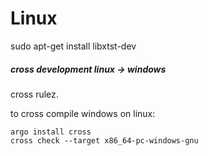 # Linux

sudo apt-get install libxtst-dev

##### cross development linux -> windows
cross rulez.

to cross compile windows on linux:
```
argo install cross
cross check --target x86_64-pc-windows-gnu
```
